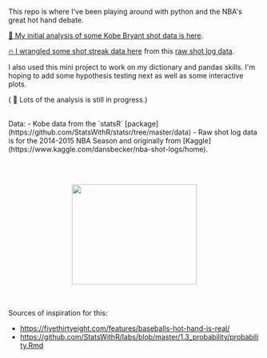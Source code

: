 This repo is where I've been playing around with python and the NBA's great hot hand debate. 

[🏀 My initial analysis of some Kobe Bryant shot data is here](https://github.com/jessimk/hothand/blob/master/kobe_hothand_python.ipynb).

[🔥 I wrangled some shot streak data here](https://github.com/jessimk/hothand/blob/master/Streaky-ness.ipynb) from this [raw shot log data](https://github.com/jessimk/LBJ_Make_or_Miss/blob/master/data/shot_logs_raw.csv).

I also used this mini project to work on my dictionary and pandas skills. I'm hoping to add some hypothesis testing next as well as some interactive plots. 

( 🔨 Lots of the analysis is still in progress.)


<br>
Data:
- Kobe data from the `statsR` [package](https://github.com/StatsWithR/statsr/tree/master/data)
- Raw shot log data is for the 2014-2015 NBA Season and originally from [Kaggle](https://www.kaggle.com/dansbecker/nba-shot-logs/home).

<br><br>
<p align="center">   
<a href="https://media.giphy.com/media/q5hVhkKwKHDuo/giphy-tumblr.gif"><img width="250" height="200" src="https://media.giphy.com/media/q5hVhkKwKHDuo/giphy-tumblr.gif"></a>

</p>

<br><br>
Sources of inspiration for this:

- https://fivethirtyeight.com/features/baseballs-hot-hand-is-real/
- https://github.com/StatsWithR/labs/blob/master/1.3_probability/probability.Rmd
